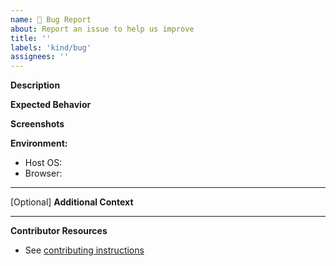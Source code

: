 ```yaml
---
name: 🐛 Bug Report
about: Report an issue to help us improve
title: ''
labels: 'kind/bug'
assignees: ''
---
```

**Description**
<!-- A brief description of the issue. -->

**Expected Behavior**
<!-- A brief description of what you expected to happen. -->

**Screenshots**
<!-- Add screenshots, if applicable, to help explain your problem. -->

**Environment:**
- Host OS: 
- Browser: 

---

[Optional] **Additional Context**
<!-- Add any other context about the problem here. -->

---
**Contributor Resources**

- See [contributing instructions](https://github.com/Abusayid693/Gerome/CONTRIBUITING.md)